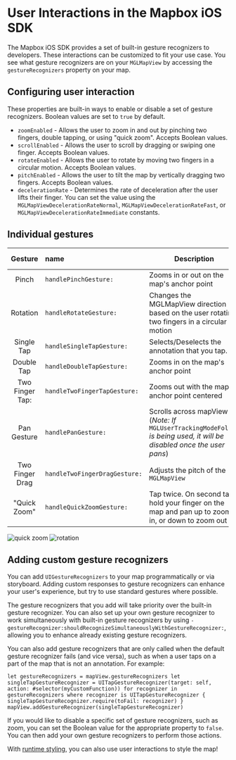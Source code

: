 # User Interactions in the Mapbox iOS SDK

The Mapbox iOS SDK provides a set of built-in gesture recognizers to developers. These interactions can be customized to fit your use case. You see what gesture recognizers are on your `MGLMapView` by accessing the `gestureRecognizers` property on your map.

## Configuring user interaction

These properties are built-in ways to enable or disable a set of gesture recognizers. Boolean values are set to `true` by default.

- `zoomEnabled` - Allows the user to zoom in and out by pinching two fingers, double tapping, or using "quick zoom". Accepts Boolean values.
- `scrollEnabled` - Allows the user to scroll by dragging or swiping one finger. Accepts Boolean values.
- `rotateEnabled` - Allows the user to rotate by moving two fingers in a circular motion. Accepts Boolean values.
- `pitchEnabled` - Allows the user to tilt the map by vertically dragging two fingers. Accepts Boolean values.
- `decelerationRate` - Determines the rate of deceleration after the user lifts their finger. You can set the value using the  `MGLMapViewDecelerationRateNormal`, `MGLMapViewDecelerationRateFast`, or `MGLMapViewDecelerationRateImmediate` constants.

## Individual gestures

|Gesture | name | Description | Related Property |
|:-------:|:---------|----------------| -----------|
|Pinch    | `handlePinchGesture:` |Zooms in or out on the map's anchor point | `zoomEnabled` |
|Rotation | `handleRotateGesture:` | Changes the MGLMapView direction based on the user rotating two fingers in a circular motion | `rotateEnabled` |
|Single Tap |`handleSingleTapGesture:`  | Selects/Deselects the annotation that you tap. | |
|Double Tap |`handleDoubleTapGesture:` | Zooms in on the map's anchor point | `zoomEnabled` |
|Two Finger Tap:| `handleTwoFingerTapGesture:` | Zooms out with the map's anchor point centered | `zoomEnabled` |
|Pan Gesture| `handlePanGesture:`| Scrolls across mapView (_Note: If_ `MGLUserTrackingModeFollow` _is being used, it will be disabled once the user pans_)| `scrollEnabled` |
|Two Finger Drag | `handleTwoFingerDragGesture:` | Adjusts the pitch of the `MGLMapView` | `pitchEnabled` |
|"Quick Zoom" |`handleQuickZoomGesture:` |Tap twice. On second tap, hold your finger on the map and pan up to zoom in, or down to zoom out | `zoomEnabled`|

![quick zoom](img/user-interaction/quickzoom.gif) ![rotation](img/user-interaction/RotateSydney.gif)

## Adding custom gesture recognizers

You can add `UIGestureRecognizers` to your map programmatically or via storyboard. Adding custom responses to gesture recognizers can enhance your user's experience, but try to use standard gestures where possible.

The gesture recognizers that you add will take priority over the built-in gesture recognizer. You can also set up your own gesture recognizer to work simultaneously with built-in gesture recognizers by using `-gestureRecognizer:shouldRecognizeSimultaneouslyWithGestureRecognizer:`, allowing you to enhance already existing gesture recognizers.

You can also add gesture recognizers that are only called when the default gesture recognizer fails (and vice versa), such as when a user taps on a part of the map that is not an annotation. For example:

`let gestureRecognizers = mapView.gestureRecognizers
let singleTapGestureRecognizer = UITapGestureRecognizer(target: self, action: #selector(myCustomFunction))
for recognizer in gestureRecognizers where recognizer is UITapGestureRecognizer {
    singleTapGestureRecognizer.require(toFail: recognizer)
}
mapView.addGestureRecognizer(singleTapGestureRecognizer)`



If you would like to disable a specific set of gesture recognizers, such as zoom, you can set the Boolean value for the appropriate property to `false`. You can then add your own gesture recognizers to perform those actions.

With [runtime styling](runtime-styling.html), you can also use user interactions to style the map!
